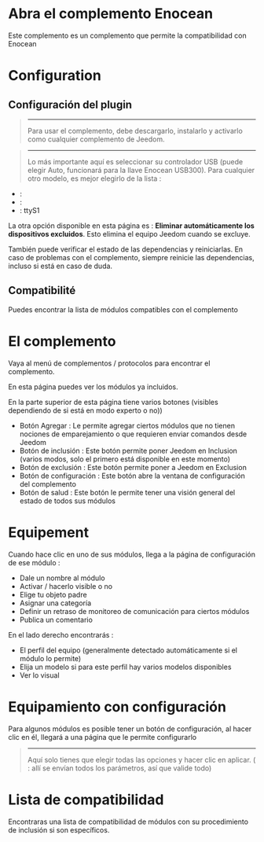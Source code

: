 # Abra el complemento Enocean

Este complemento es un complemento que permite la compatibilidad con Enocean

# Configuration

## Configuración del plugin

> ****
>
> Para usar el complemento, debe descargarlo, instalarlo y activarlo como cualquier complemento de Jeedom.

> ****
>
> Lo más importante aquí es seleccionar su controlador USB (puede elegir Auto, funcionará para la llave Enocean USB300). Para cualquier otro modelo, es mejor elegirlo de la lista :

-    : 
-    : 
-    : ttyS1

La otra opción disponible en esta página es : **Eliminar automáticamente los dispositivos excluidos**. Esto elimina el equipo Jeedom cuando se excluye.

También puede verificar el estado de las dependencias y reiniciarlas. En caso de problemas con el complemento, siempre reinicie las dependencias, incluso si está en caso de duda.

## Compatibilité

Puedes encontrar [](https://compatibility.jeedom.com/index.php?v=d&p=home&plugin=openenocean) la lista de módulos compatibles con el complemento

# El complemento

Vaya al menú de complementos / protocolos para encontrar el complemento.

En esta página puedes ver los módulos ya incluidos.

En la parte superior de esta página tiene varios botones (visibles dependiendo de si está en modo experto o no))

-   Botón Agregar : Le permite agregar ciertos módulos que no tienen nociones de emparejamiento o que requieren enviar comandos desde Jeedom
-   Botón de inclusión : Este botón permite poner Jeedom en Inclusion (varios modos, solo el primero está disponible en este momento)
-   Botón de exclusión : Este botón permite poner a Jeedom en Exclusion
-   Botón de configuración : Este botón abre la ventana de configuración del complemento
-   Botón de salud : Este botón le permite tener una visión general del estado de todos sus módulos

# Equipement

Cuando hace clic en uno de sus módulos, llega a la página de configuración de ese módulo :

-   Dale un nombre al módulo
-   Activar / hacerlo visible o no
-   Elige tu objeto padre
-   Asignar una categoría
-   Definir un retraso de monitoreo de comunicación para ciertos módulos
-   Publica un comentario

En el lado derecho encontrarás :

-   El perfil del equipo (generalmente detectado automáticamente si el módulo lo permite)
-   Elija un modelo si para este perfil hay varios modelos disponibles
-   Ver lo visual

# Equipamiento con configuración

Para algunos módulos es posible tener un botón de configuración, al hacer clic en él, llegará a una página que le permite configurarlo

> ****
>
> Aquí solo tienes que elegir todas las opciones y hacer clic en aplicar. ( : allí se envían todos los parámetros, así que valide todo)

# Lista de compatibilidad

Encontraras [](https://compatibility.jeedom.com/index.php?v=d&p=home&search=&plugin=openenocean) una lista de compatibilidad de módulos con su procedimiento de inclusión si son específicos.
